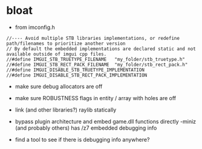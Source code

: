 # bloat

- from imconfig.h

```
//---- Avoid multiple STB libraries implementations, or redefine path/filenames to prioritize another version
// By default the embedded implementations are declared static and not available outside of imgui cpp files.
//#define IMGUI_STB_TRUETYPE_FILENAME   "my_folder/stb_truetype.h"
//#define IMGUI_STB_RECT_PACK_FILENAME  "my_folder/stb_rect_pack.h"
//#define IMGUI_DISABLE_STB_TRUETYPE_IMPLEMENTATION
//#define IMGUI_DISABLE_STB_RECT_PACK_IMPLEMENTATION
```

- make sure debug allocators are off
- make sure ROBUSTNESS flags in entity / array with holes are off

- link (and other libraries?) raylib statically

- bypass plugin architecture and embed game.dll functions directly
-miniz (and probably others) has /z7 embedded debugging info
- find a tool to see if there is debugging info anywhere?
